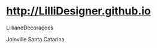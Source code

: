 # http://LilliDesigner.github.io

LillianeDecoraçoes


Joinville                                                        Santa Catarina
